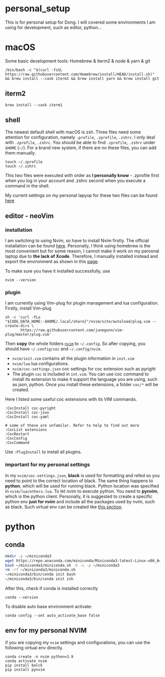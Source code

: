 # personal_setup
This is for personal setup for Dong. I will covered some environments I am using for development, such as editor, python...


# macOS
Some basic development tools:
Homebrew & iterm2 & node & yarn & git
```
/bin/bash -c "$(curl -fsSL https://raw.githubusercontent.com/Homebrew/install/HEAD/install.sh)" && brew install --cask iterm1 && brew install yarn && brew install git
```
## iterm2
```
brew install --cask iterm1
```

## shell
The newest default shell with macOS is zsh. Three files need some attention for configuration, namely `.profile`, `.zprofile`, `.zshrc`. I only deal with `.zprofile`, `.zshrc`.
You should be able to find `.zprofile`, `.zshrc` under `$HOME` (`~/`). For a brand new system, if there are  no these files, you can add them manually.

```
touch ~/.zprofile
touch ~/.zshrc

```
This two files were executed with order as **I personally know** - .zprofile first when you log in your account and .zshrc second when you execute a command in the shell.

My current settings on my personal lapyop for these two files can be found [here](./shell/macOS.md)

## editor - neoVim
### installation
I am switching to using Nvim, so have to install Nvim firstly. The official installation can be found [here](https://github.com/neovim/neovim/wiki/Installing-Neovim#macos--os-x). Personally, I think using homebrew is the most convenient but for some reason, I cannot make it work on my perosnal laptop due to **the lack of Xcode**. Therefore, I manually installed instead and export the environment as shown in this [page](shell/macOS.md).

To make sure you have it installed successfully, use
```
nvim --version
```

### plugin
I am currently using Vim-plug for plugin management and lua configuration. 
Firstly, install Vim-plug
```
sh -c 'curl -fLo "${XDG_DATA_HOME:-$HOME/.local/share}"/nvim/site/autoload/plug.vim --create-dirs \
       https://raw.githubusercontent.com/junegunn/vim-plug/master/plug.vim'
```

Then **copy** the whole folders [`nvim`](./nvim_related/nvim) to `~/.config`. So after copying, you should have `~/.config/coc` and `~/.config/nvim`. 
- `nvim/init.vim` contains all the plugin information in `init.vim`  
- `nvim/lua` lua configurations.  
- `nvim/coc-settings.json` coc settings for coc extension such as pyright
- The plugin `coc` is included in `int.vim`. You can use coc command to install its extension to make it support the language you are using, such as json, python. Once you install these extensions, a folder `coc/*` will be created.


Here I listed some useful coc extensions with its VIM commands.
```
:CocInstall coc-pyright
:CocInstall coc-json
:CocInstall coc-yaml

# some of these are unfamilar. Refer to help to find out more
:CocList extensions
:CocRestart
:CocConfig
:CocCommand
```

Use `:PlugInstall` to install all plugins.

### important for my personal settings
In my `nvim/coc-settings.json`, **black** is used for formatting and refed so you need to point to the correct location of black.
The same thing happens to **python**, which will be used for running black. Python location was specified in `nvim/lua/others.lua`. To let nvim to execute python. You need to **pynvim**, which is the python client. 
Personally, it is suggested to create a specific python env **just for nvim** and include all the packages used by nvim, such as black. Such virtual env can be created like [this section](#personal_nvim).   


# python
## conda
``` sh
mkdir -p ~/miniconda3
wget https://repo.anaconda.com/miniconda/Miniconda3-latest-Linux-x86_64.sh -O ~/miniconda3/miniconda.sh
bash ~/miniconda3/miniconda.sh -b -u -p ~/miniconda3
rm -rf ~/miniconda3/miniconda.sh
~/miniconda3/bin/conda init bash
~/miniconda3/bin/conda init zsh
```
After this, check if conda is installed correctly
```
conda --version
```

To disable auto base environment activate:
```
conda config --set auto_activate_base false
```

## <a name="personal_nvim"></a>env for my personal NVIM
if you are copying my `nvim` settings and configurations, you can use the following virtual env directly.
```
conda create -n nvim python=3.9
conda activate nvim
pip install balck
pip install pynvim
```
















